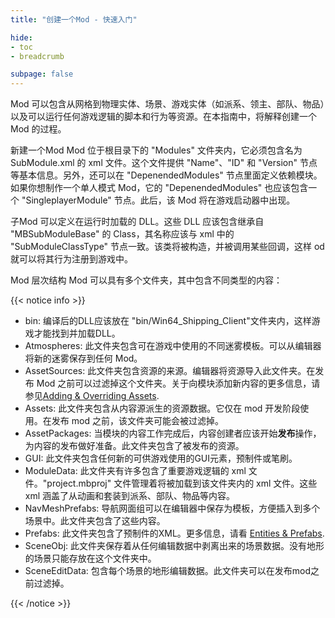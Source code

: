 ```yaml
---
title: "创建一个Mod - 快速入门"

hide: 
- toc
- breadcrumb

subpage: false
---
```


Mod 可以包含从网格到物理实体、场景、游戏实体（如派系、领主、部队、物品）以及可以运行任何游戏逻辑的脚本和行为等资源。在本指南中，将解释创建一个 Mod 的过程。

新建一个Mod
Mod 位于根目录下的 "Modules" 文件夹内，它必须包含名为 SubModule.xml 的 xml 文件。这个文件提供 "Name"、"ID" 和 "Version" 节点等基本信息。另外，还可以在 "DepenendedModules" 节点里面定义依赖模块。如果你想制作一个单人模式 Mod，它的 "DepenendedModules" 也应该包含一个 "SingleplayerModule" 节点。此后，该 Mod 将在游戏启动器中出现。

子Mod 可以定义在运行时加载的 DLL。这些 DLL 应该包含继承自 "MBSubModuleBase" 的 Class，其名称应该与 xml 中的 "SubModuleClassType" 节点一致。该类将被构造，并被调用某些回调，这样 od 就可以将其行为注册到游戏中。

Mod 层次结构
Mod 可以具有多个文件夹，其中包含不同类型的内容：

{{< notice info >}}

* bin: 编译后的DLL应该放在 "bin/Win64_Shipping_Client"文件夹内，这样游戏才能找到并加载DLL。
* Atmospheres: 此文件夹包含可在游戏中使用的不同迷雾模板。可以从编辑器将新的迷雾保存到任何 Mod。
* AssetSources: 此文件夹包含资源的来源。编辑器将资源导入此文件夹。在发布 Mod 之前可以过滤掉这个文件夹。关于向模块添加新内容的更多信息，请参见[Adding & Overriding Assets]().
* Assets: 此文件夹包含从内容源派生的资源数据。它仅在 mod 开发阶段使用。在发布 mod 之前，该文件夹可能会被过滤掉。
* AssetPackages: 当模块的内容工作完成后，内容创建者应该开始**发布**操作，为内容的发布做好准备。此文件夹包含了被发布的资源。
* GUI: 此文件夹包含任何新的可供游戏使用的GUI元素，预制件或笔刷。
* ModuleData: 此文件夹有许多包含了重要游戏逻辑的 xml 文件。"project.mbproj" 文件管理着将被加载到该文件夹内的 xml 文件。这些 xml 涵盖了从动画和套装到派系、部队、物品等内容。
* NavMeshPrefabs: 导航网面组可以在编辑器中保存为模板，方便插入到多个场景中。此文件夹包含了这些内容。
* Prefabs: 此文件夹包含了预制件的XML。更多信息，请看 [Entities & Prefabs]().
* SceneObj: 此文件夹保存着从任何编辑数据中剥离出来的场景数据。没有地形的场景只能存放在这个文件夹中。
* SceneEditData: 包含每个场景的地形编辑数据。此文件夹可以在发布mod之前过滤掉。

{{< /notice >}}
